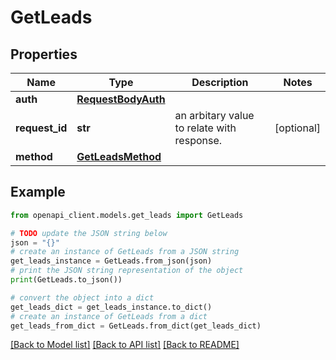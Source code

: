 # GetLeads


## Properties

Name | Type | Description | Notes
------------ | ------------- | ------------- | -------------
**auth** | [**RequestBodyAuth**](RequestBodyAuth.md) |  | 
**request_id** | **str** | an arbitary value to relate with response. | [optional] 
**method** | [**GetLeadsMethod**](GetLeadsMethod.md) |  | 

## Example

```python
from openapi_client.models.get_leads import GetLeads

# TODO update the JSON string below
json = "{}"
# create an instance of GetLeads from a JSON string
get_leads_instance = GetLeads.from_json(json)
# print the JSON string representation of the object
print(GetLeads.to_json())

# convert the object into a dict
get_leads_dict = get_leads_instance.to_dict()
# create an instance of GetLeads from a dict
get_leads_from_dict = GetLeads.from_dict(get_leads_dict)
```
[[Back to Model list]](../README.md#documentation-for-models) [[Back to API list]](../README.md#documentation-for-api-endpoints) [[Back to README]](../README.md)


